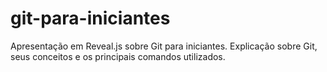 # git-para-iniciantes
Apresentação em Reveal.js sobre Git para iniciantes. Explicação sobre Git, seus conceitos e os principais comandos utilizados.
